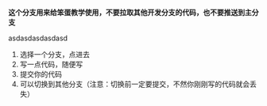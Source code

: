 
**这个分支用来给笨蛋教学使用，不要拉取其他开发分支的代码，也不要推送到主分支**


asdasdasdasdasd

1.  选择一个分支，点进去
2.  写一点代码，随便写
3.  提交你的代码
4.  可以切换到其他分支（注意：切换前一定要提交，不然你刚刚写的代码就会丢失）
